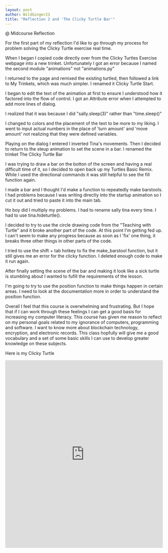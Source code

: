 ```yaml
---
layout: post
author: WildGinger23
title: "Reflection 2 and 'The Clicky Turtle Bar'"
---
```


@ Midcourse Reflection

For the first part of my reflection I'd like to go through my process for problem solving the Clicky Turtle exercise real time.

When I began I copied code directly over from the Clicky Turtles Exercise webpage into a new trinket. Unfortunately I got an error because I named the second module "animations" not "animations.py"

I returned to the page and remixed the existing turtled, then followed a link to My Trinkets, which was much simpler. I renamed it Clicky Turtle Start.

I began to edit the text of the animation at first to ensure I understood how it factored into the flow of control. I got an Attribute error when I attempted to add more lines of dialog.

I realized that it was because I did "sally.sleep(3)" rather than "time.sleep()"

I changed to colors and the placement of the text to be more to my liking. I went to input actual numbers in the place of 'turn amount' and 'move amount' not realizing that they were defined variables.

Playing on the dialog I entered I inverted Tina's movements. Then I decided to return to the steup animation to set the scene in a bar. I renamed the trinket The Clicky Turtle Bar

I was trying to draw a bar on the botton of the screen and having a real difficult time of it, so I decided to open back up my Turtles Basic Remix. While I used the directional commands it was still helpful to see the fill function again.

I made a bar and I thought I'd make a function to repeatedly make barstools. I had problems because I was writing directly into the startup animation so I cut it out and tried to paste it into the main tab.

Ho boy did I multiply my problems. I had to rename sally tina every time. I had to use tina.hideturtle().

I decided to try to use the circle drawing code from the "Teaching with Turtle" and it broke another part of the code. At this point I'm getting fed up. I can't seem to make any progress because as soon as I 'fix' one thing, it breaks three other things in other parts of the code.

I tried to use the shift + tab hotkey to fix the make_barstool function, but it still gives me an error for the clicky function. I deleted enough code to make it run again.

After finally setting the scene of the bar and making it look like a sick turtle is stumbling about I wanted to fufill the requirements of the lesson.

I'm going to try to use the position function to make things happen in certain areas. I need to look at the documentation more in order to understand the position function.

Overall I feel that this course is overwhelming and frustrating. But I hope that if I can work through these feelings I can get a good basis for increasing my computer literacy.
This course has given me reason to reflect on my personal goals related to my ignorance of computers, programming and software. I want to know more about blockchain technology, encryption, and electronic records. This class hopfully will give me a good vocabulary and a set of some basic skills I can use to develop greater knowledge on these subjects.



Here is my Clicky Turtle

<iframe src="https://trinket.io/embed/python/1126bcdea1" width="100%" height="600" frameborder="0" marginwidth="0" marginheight="0" allowfullscreen></iframe>
